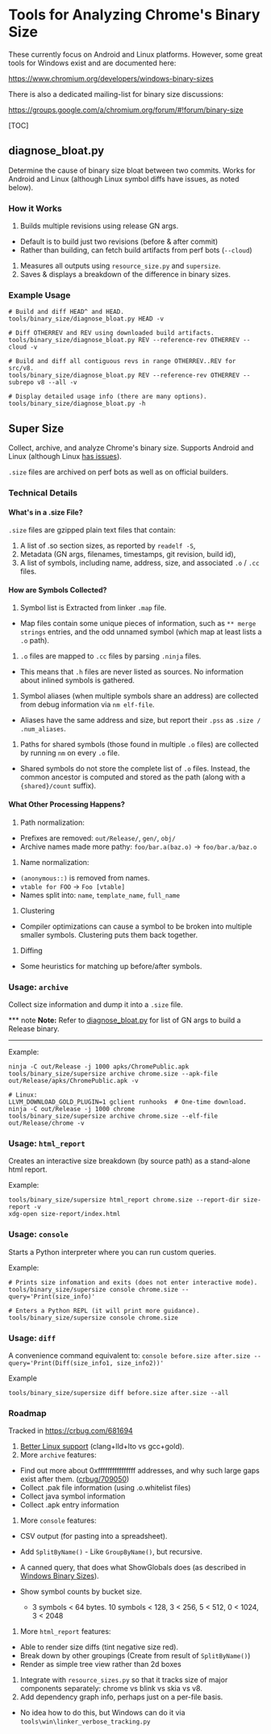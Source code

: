# Tools for Analyzing Chrome's Binary Size

These currently focus on Android and Linux platforms. However, some great tools
for Windows exist and are documented here:

https://www.chromium.org/developers/windows-binary-sizes

There is also a dedicated mailing-list for binary size discussions:

https://groups.google.com/a/chromium.org/forum/#!forum/binary-size

[TOC]

## diagnose_bloat.py

Determine the cause of binary size bloat between two commits. Works for Android
and Linux (although Linux symbol diffs have issues, as noted below).

### How it Works

1. Builds multiple revisions using release GN args.

  * Default is to build just two revisions (before & after commit)
  * Rather than building, can fetch build artifacts from perf bots (`--cloud`)

1. Measures all outputs using `resource_size.py` and `supersize`.
1. Saves & displays a breakdown of the difference in binary sizes.

### Example Usage

    # Build and diff HEAD^ and HEAD.
    tools/binary_size/diagnose_bloat.py HEAD -v

    # Diff OTHERREV and REV using downloaded build artifacts.
    tools/binary_size/diagnose_bloat.py REV --reference-rev OTHERREV --cloud -v

    # Build and diff all contiguous revs in range OTHERREV..REV for src/v8.
    tools/binary_size/diagnose_bloat.py REV --reference-rev OTHERREV --subrepo v8 --all -v

    # Display detailed usage info (there are many options).
    tools/binary_size/diagnose_bloat.py -h

## Super Size

Collect, archive, and analyze Chrome's binary size.
Supports Android and Linux (although Linux
[has issues](https://bugs.chromium.org/p/chromium/issues/detail?id=717550)).

`.size` files are archived on perf bots as well as on official builders.

### Technical Details

#### What's in a .size File?

`.size` files are gzipped plain text files that contain:

1. A list of .so section sizes, as reported by `readelf -S`,
1. Metadata (GN args, filenames, timestamps, git revision, build id),
1. A list of symbols, including name, address, size, and associated `.o` / `.cc`
   files.

#### How are Symbols Collected?

1. Symbol list is Extracted from linker `.map` file.

  * Map files contain some unique pieces of information, such as
    `** merge strings` entries, and the odd unnamed symbol (which map at least
    lists a `.o` path).

1. `.o` files are mapped to `.cc` files by parsing `.ninja` files.

  * This means that `.h` files are never listed as sources. No information about
    inlined symbols is gathered.

1. Symbol aliases (when multiple symbols share an address) are collected from
   debug information via `nm elf-file`.

  * Aliases have the same address and size, but report their `.pss` as
     `.size / .num_aliases`.

1. Paths for shared symbols (those found in multiple `.o` files) are collected
   by running `nm` on every `.o` file.

  * Shared symbols do not store the complete list of `.o` files. Instead, the
    common ancestor is computed and stored as the path (along with a
    `{shared}/count` suffix).

#### What Other Processing Happens?

1. Path normalization:

  * Prefixes are removed: `out/Release/`, `gen/`, `obj/`
  * Archive names made more pathy: `foo/bar.a(baz.o)` -> `foo/bar.a/baz.o`

1. Name normalization:

  * `(anonymous::)` is removed from names.
  * `vtable for FOO` -> `Foo [vtable]`
  * Names split into: `name`, `template_name`, `full_name`

1. Clustering

  * Compiler optimizations can cause a symbol to be broken into multiple smaller
    symbols. Clustering puts them back together.

1. Diffing

  * Some heuristics for matching up before/after symbols.

### Usage: `archive`

Collect size information and dump it into a `.size` file.

*** note
**Note:** Refer to
[diagnose_bloat.py](https://cs.chromium.org/search/?q=file:diagnose_bloat.py+gn_args)
for list of GN args to build a Release binary.
***

Example:

    ninja -C out/Release -j 1000 apks/ChromePublic.apk
    tools/binary_size/supersize archive chrome.size --apk-file out/Release/apks/ChromePublic.apk -v

    # Linux:
    LLVM_DOWNLOAD_GOLD_PLUGIN=1 gclient runhooks  # One-time download.
    ninja -C out/Release -j 1000 chrome
    tools/binary_size/supersize archive chrome.size --elf-file out/Release/chrome -v

### Usage: `html_report`

Creates an interactive size breakdown (by source path) as a stand-alone html
report.

Example:

    tools/binary_size/supersize html_report chrome.size --report-dir size-report -v
    xdg-open size-report/index.html

### Usage: `console`

Starts a Python interpreter where you can run custom queries.

Example:

    # Prints size infomation and exits (does not enter interactive mode).
    tools/binary_size/supersize console chrome.size --query='Print(size_info)'

    # Enters a Python REPL (it will print more guidance).
    tools/binary_size/supersize console chrome.size

### Usage: `diff`

A convenience command equivalent to: `console before.size after.size --query='Print(Diff(size_info1, size_info2))'`

Example

    tools/binary_size/supersize diff before.size after.size --all

### Roadmap

Tracked in https://crbug.com/681694

1. [Better Linux support](https://bugs.chromium.org/p/chromium/issues/detail?id=717550) (clang+lld+lto vs gcc+gold).
1. More `archive` features:

  * Find out more about 0xffffffffffffffff addresses, and why such large
    gaps exist after them. ([crbug/709050](https://bugs.chromium.org/p/chromium/issues/detail?id=709050))
  * Collect .pak file information (using .o.whitelist files)
  * Collect java symbol information
  * Collect .apk entry information

1. More `console` features:

  * CSV output (for pasting into a spreadsheet).
  * Add `SplitByName()` - Like `GroupByName()`, but recursive.
  * A canned query, that does what ShowGlobals does (as described in [Windows Binary Sizes](https://www.chromium.org/developers/windows-binary-sizes)).
  * Show symbol counts by bucket size.

    * 3 symbols < 64 bytes. 10 symbols < 128, 3 < 256, 5 < 512, 0 < 1024, 3 < 2048

1. More `html_report` features:

  * Able to render size diffs (tint negative size red).
  * Break down by other groupings (Create from result of `SplitByName()`)
  * Render as simple tree view rather than 2d boxes

1. Integrate with `resource_sizes.py` so that it tracks size of major
   components separately: chrome vs blink vs skia vs v8.
1. Add dependency graph info, perhaps just on a per-file basis.

  * No idea how to do this, but Windows can do it via `tools\win\linker_verbose_tracking.py`
